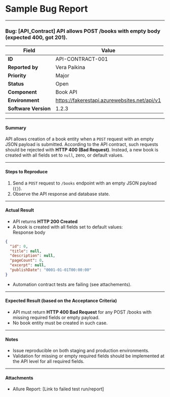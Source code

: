 # Sample Bug Report
___

### Bug: [API_Contract] API allows POST /books with empty body (expected 400, got 201).

| Field         | Value                                                  |
|---------------|--------------------------------------------------------|
| **ID**        | API-CONTRACT-001                                       |
| **Reported by** | Vera Paikina                                         |
| **Priority**  | Major                                                  |
| **Status**    | Open                                                   |
| **Component** | Book API                                               |
| **Environment** | https://fakerestapi.azurewebsites.net/api/v1         |
| **Software Version**| 1.2.3                                             |

---

#### Summary

API allows creation of a book entity when a `POST` request with an empty JSON payload is submitted. 
According to the API contract, such requests should be rejected with **HTTP 400 (Bad Request)**. 
Instead, a new book is created with all fields set to `null`, zero, or default values.

---

#### Steps to Reproduce

1. Send a `POST` request to `/books` endpoint with an empty JSON payload (`{}`).
2. Observe the API response and database state.

---

#### Actual Result

- API returns **HTTP 200 Created** 
- A book is created with all fields set to default values:	
Response body
```json
{
  "id": 0,
  "title": null,
  "description": null,
  "pageCount": 0,
  "excerpt": null,
  "publishDate": "0001-01-01T00:00:00"
}
```
- Automation contract tests are failing (see attachements).

---

#### Expected Result (based on the Acceptance Criteria)
- API must return **HTTP 400 Bad Request** for any POST /books with missing required fields or empty payload.
- No book entity must be created in such case.

___ 

#### Notes
- Issue reproducible on both staging and production environments.
- Validation for missing or empty required fields should be implemented at the API level for all required fields.

---

####  Attachments
- Allure Report: [Link to failed test run/report] 

